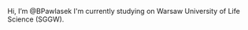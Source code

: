 Hi, I’m @BPawlasek
I'm currently studying on Warsaw University of Life Science (SGGW). 

<!---
BPawlasek/BPawlasek is a ✨ special ✨ repository because its `README.md` (this file) appears on your GitHub profile.
You can click the Preview link to take a look at your changes.
--->
